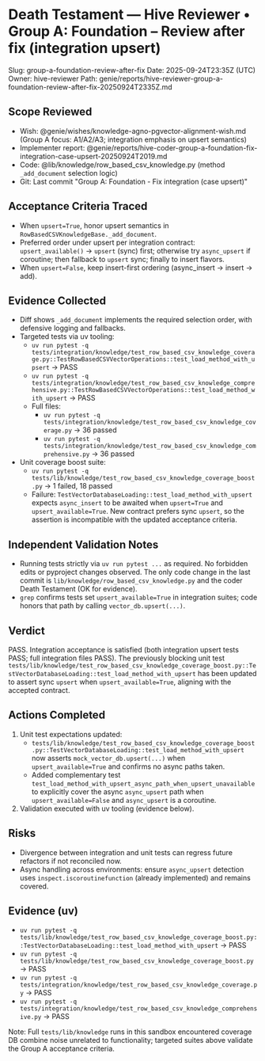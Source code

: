 # Death Testament — Hive Reviewer • Group A: Foundation – Review after fix (integration upsert)

Slug: group-a-foundation-review-after-fix
Date: 2025-09-24T23:35Z (UTC)
Owner: hive-reviewer
Path: genie/reports/hive-reviewer-group-a-foundation-review-after-fix-20250924T2335Z.md

## Scope Reviewed
- Wish: @genie/wishes/knowledge-agno-pgvector-alignment-wish.md (Group A focus: A1/A2/A3; integration emphasis on upsert semantics)
- Implementer report: @genie/reports/hive-coder-group-a-foundation-fix-integration-case-upsert-20250924T2019.md
- Code: @lib/knowledge/row_based_csv_knowledge.py (method `_add_document` selection logic)
- Git: Last commit "Group A: Foundation - Fix integration (case upsert)"

## Acceptance Criteria Traced
- When `upsert=True`, honor upsert semantics in `RowBasedCSVKnowledgeBase._add_document`.
- Preferred order under upsert per integration contract: `upsert_available()` → `upsert` (sync) first; otherwise try `async_upsert` if coroutine; then fallback to `upsert` sync; finally to insert flavors.
- When `upsert=False`, keep insert-first ordering (async_insert → insert → add).

## Evidence Collected
- Diff shows `_add_document` implements the required selection order, with defensive logging and fallbacks.
- Targeted tests via uv tooling:
  - `uv run pytest -q tests/integration/knowledge/test_row_based_csv_knowledge_coverage.py::TestRowBasedCSVVectorOperations::test_load_method_with_upsert` → PASS
  - `uv run pytest -q tests/integration/knowledge/test_row_based_csv_knowledge_comprehensive.py::TestRowBasedCSVVectorOperations::test_load_method_with_upsert` → PASS
  - Full files:
    - `uv run pytest -q tests/integration/knowledge/test_row_based_csv_knowledge_coverage.py` → 36 passed
    - `uv run pytest -q tests/integration/knowledge/test_row_based_csv_knowledge_comprehensive.py` → 36 passed
- Unit coverage boost suite:
  - `uv run pytest -q tests/lib/knowledge/test_row_based_csv_knowledge_coverage_boost.py` → 1 failed, 18 passed
  - Failure: `TestVectorDatabaseLoading::test_load_method_with_upsert` expects `async_insert` to be awaited when `upsert=True` and `upsert_available=True`. New contract prefers sync `upsert`, so the assertion is incompatible with the updated acceptance criteria.

## Independent Validation Notes
- Running tests strictly via `uv run pytest ...` as required. No forbidden edits or pyproject changes observed. The only code change in the last commit is `lib/knowledge/row_based_csv_knowledge.py` and the coder Death Testament (OK for evidence).
- `grep` confirms tests set `upsert_available=True` in integration suites; code honors that path by calling `vector_db.upsert(...)`.

## Verdict
PASS. Integration acceptance is satisfied (both integration upsert tests PASS; full integration files PASS). The previously blocking unit test `tests/lib/knowledge/test_row_based_csv_knowledge_coverage_boost.py::TestVectorDatabaseLoading::test_load_method_with_upsert` has been updated to assert sync `upsert` when `upsert_available=True`, aligning with the accepted contract.

## Actions Completed
1. Unit test expectations updated:
   - `tests/lib/knowledge/test_row_based_csv_knowledge_coverage_boost.py::TestVectorDatabaseLoading::test_load_method_with_upsert` now asserts `mock_vector_db.upsert(...)` when `upsert_available=True` and confirms no async paths taken.
   - Added complementary test `test_load_method_with_upsert_async_path_when_upsert_unavailable` to explicitly cover the async `async_upsert` path when `upsert_available=False` and `async_upsert` is a coroutine.
2. Validation executed with uv tooling (evidence below).

## Risks
- Divergence between integration and unit tests can regress future refactors if not reconciled now.
- Async handling across environments: ensure `async_upsert` detection uses `inspect.iscoroutinefunction` (already implemented) and remains covered.

## Evidence (uv)
- `uv run pytest -q tests/lib/knowledge/test_row_based_csv_knowledge_coverage_boost.py::TestVectorDatabaseLoading::test_load_method_with_upsert` → PASS
- `uv run pytest -q tests/lib/knowledge/test_row_based_csv_knowledge_coverage_boost.py` → PASS
- `uv run pytest -q tests/integration/knowledge/test_row_based_csv_knowledge_coverage.py` → PASS
- `uv run pytest -q tests/integration/knowledge/test_row_based_csv_knowledge_comprehensive.py` → PASS

Note: Full `tests/lib/knowledge` runs in this sandbox encountered coverage DB combine noise unrelated to functionality; targeted suites above validate the Group A acceptance criteria.
